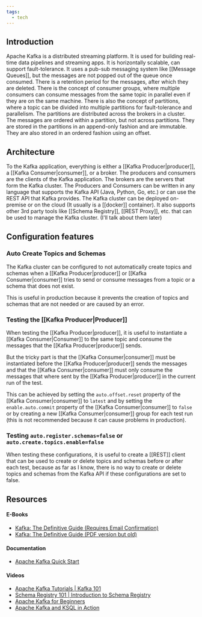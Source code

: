 ```yaml
---
tags:
  - tech
---
```

## Introduction

Apache Kafka is a distributed streaming platform.
It is used for building real-time data pipelines and streaming apps.
It is horizontally scalable, can support fault-tolerance.
It uses a pub-sub messaging system like [[Message Queues]], but the messages are not popped out of the queue once consumed.
There is a retention period for the messages, after which they are deleted.
There is the concept of consumer groups, where multiple consumers can consume messages from the same topic in parallel even if they are on the same machine.
There is also the concept of partitions, where a topic can be divided into multiple partitions for fault-tolerance and parallelism.
The partitions are distributed across the brokers in a cluster.
The messages are ordered within a partition, but not across partitions.
They are stored in the partitions in an append-only fashion and are immutable.
They are also stored in an ordered fashion using an offset.

## Architecture

To the Kafka application, everything is either a [[Kafka Producer|producer]], a [[Kafka Consumer|consumer]], or a broker.
The producers and consumers are the clients of the Kafka application.
The brokers are the servers that form the Kafka cluster.
The Producers and Consumers can be written in any language that supports the Kafka API (Java, Python, Go, etc.) or can use the REST API that Kafka provides.
The Kafka cluster can be deployed on-premise or on the cloud (It usually is a [[docker]] container).
It also supports other 3rd party tools like [[Schema Registry]], [[REST Proxy]], etc. that can be used to manage the Kafka cluster. (I'll talk about them later)

## Configuration features

### Auto Create Topics and Schemas

The Kafka cluster can be configured to not automatically create topics and schemas when a [[Kafka Producer|producer]] or [[Kafka Consumer|consumer]] tries to send or consume messages from a topic or a schema that does not exist.

This is useful in production because it prevents the creation of topics and schemas that are not needed or are caused by an error.

### Testing the [[Kafka Producer|Producer]]

When testing the [[Kafka Producer|producer]], it is useful to instantiate a [[Kafka Consumer|Consumer]] to the same topic and consume the messages that the [[Kafka Producer|producer]] sends.

But the tricky part is that the [[Kafka Consumer|consumer]] must be instantiated before the [[Kafka Producer|producer]] sends the messages and that the [[Kafka Consumer|consumer]] must only consume the messages that where sent by the [[Kafka Producer|producer]] in the current run of the test.

This can be achieved by setting the `auto.offset.reset` property of the [[Kafka Consumer|consumer]] to `latest` and by setting the `enable.auto.commit` property of the [[Kafka Consumer|consumer]] to `false` or by creating a new [[Kafka Consumer|consumer]] group for each test run (this is not recommended because it can cause problems in production).

### Testing `auto.register.schemas=false` or `auto.create.topics.enable=false`

When testing these configurations, it is useful to create a [[REST]] client that can be used to create or delete topics and schemas before or after each test, because as far as I know, there is no way to create or delete topics and schemas from the Kafka API if these configurations are set to false.

## Resources

#### E-Books

- [Kafka: The Definitive Guide (Requires Email Confirmation)](https://www.confluent.io/resources/kafka-the-definitive-guide/)
- [Kafka: The Definitive Guide (PDF version but old)](https://www.confluent.io/wp-content/uploads/confluent-kafka-definitive-guide-complete.pdf)

#### Documentation

- [Apache Kafka Quick Start](https://developer.confluent.io/quickstart/kafka-docker/)

#### Videos

- [Apache Kafka Tutorials | Kafka 101](https://www.youtube.com/playlist?list=PLa7VYi0yPIH0KbnJQcMv5N9iW8HkZHztH)
- [Schema Registry 101 | Introduction to Schema Registry](https://www.youtube.com/playlist?list=PLa7VYi0yPIH1KE10jwqmFEM61krd9WXQV)
- [Apache Kafka for Beginners](https://www.youtube.com/playlist?list=PLt1SIbA8guusxiHz9bveV-UHs_biWFegU)
- [Apache Kafka and KSQL in Action](https://www.youtube.com/watch?v=Z8_O0wEIafw)